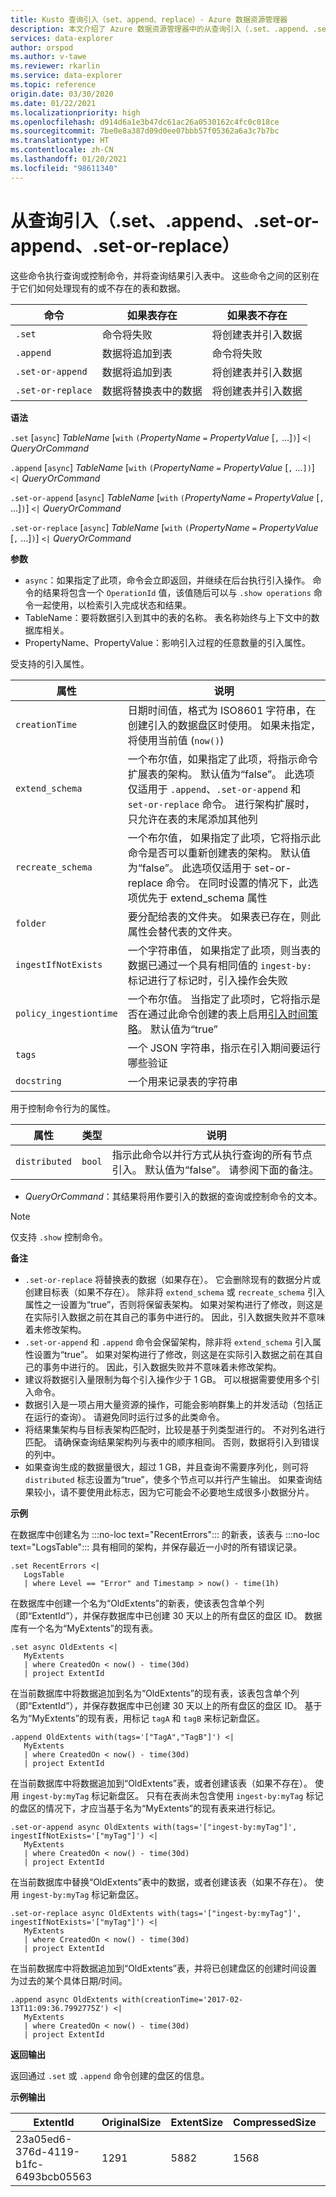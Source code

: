 ```yaml
---
title: Kusto 查询引入（set、append、replace）- Azure 数据资源管理器
description: 本文介绍了 Azure 数据资源管理器中的从查询引入（.set、.append、.set-or-append、.set-or-replace）。
services: data-explorer
author: orspod
ms.author: v-tawe
ms.reviewer: rkarlin
ms.service: data-explorer
ms.topic: reference
origin.date: 03/30/2020
ms.date: 01/22/2021
ms.localizationpriority: high
ms.openlocfilehash: d914d6a1e3b47dc61ac26a0530162c4fc0c018ce
ms.sourcegitcommit: 7be0e8a387d09d0ee07bbb57f05362a6a3c7b7bc
ms.translationtype: HT
ms.contentlocale: zh-CN
ms.lasthandoff: 01/20/2021
ms.locfileid: "98611340"
---
```

# <a name="ingest-from-query-set-append-set-or-append-set-or-replace"></a>从查询引入（.set、.append、.set-or-append、.set-or-replace）

这些命令执行查询或控制命令，并将查询结果引入表中。 这些命令之间的区别在于它们如何处理现有的或不存在的表和数据。

|命令          |如果表存在                     |如果表不存在                    |
|-----------------|------------------------------------|------------------------------------------|
|`.set`           |命令将失败                  |将创建表并引入数据|
|`.append`        |数据将追加到表      |命令将失败                        |
|`.set-or-append` |数据将追加到表      |将创建表并引入数据|
|`.set-or-replace`|数据将替换表中的数据|将创建表并引入数据|

**语法**

`.set` [`async`] *TableName* [`with` `(`*PropertyName* `=` *PropertyValue* [`,` ...]`)`] `<|` *QueryOrCommand*

`.append` [`async`] *TableName* [`with` `(`*PropertyName* `=` *PropertyValue* [`,` ...`])`] `<|` *QueryOrCommand*

`.set-or-append` [`async`] *TableName* [`with` `(`*PropertyName* `=` *PropertyValue* [`,` ...]`)`] `<|` *QueryOrCommand*

`.set-or-replace` [`async`] *TableName* [`with` `(`*PropertyName* `=` *PropertyValue* [`,` ...]`)`] `<|` *QueryOrCommand*

**参数**

* `async`：如果指定了此项，命令会立即返回，并继续在后台执行引入操作。 命令的结果将包含一个 `OperationId` 值，该值随后可以与 `.show operations` 命令一起使用，以检索引入完成状态和结果。
* TableName：要将数据引入到其中的表的名称。
  表名称始终与上下文中的数据库相关。
* PropertyName、PropertyValue：影响引入过程的任意数量的引入属性。

 受支持的引入属性。

|属性        |说明|
|----------------|-----------------------------------------------------------------------------------------------------------------------------|
|`creationTime`   | 日期时间值，格式为 ISO8601 字符串，在创建引入的数据盘区时使用。 如果未指定，将使用当前值 (`now()`)|
|`extend_schema`  | 一个布尔值，如果指定了此项，将指示命令扩展表的架构。 默认值为“false”。 此选项仅适用于 `.append`、`.set-or-append` 和 `set-or-replace` 命令。 进行架构扩展时，只允许在表的末尾添加其他列|
|`recreate_schema`  | 一个布尔值， 如果指定了此项，它将指示此命令是否可以重新创建表的架构。 默认值为“false”。 此选项仅适用于 set-or-replace 命令。 在同时设置的情况下，此选项优先于 extend_schema 属性|
|`folder`         | 要分配给表的文件夹。 如果表已存在，则此属性会替代表的文件夹。|
|`ingestIfNotExists`   | 一个字符串值， 如果指定了此项，则当表的数据已通过一个具有相同值的 `ingest-by:` 标记进行了标记时，引入操作会失败|
|`policy_ingestiontime`   | 一个布尔值。 当指定了此项时，它将指示是否在通过此命令创建的表上启用[引入时间策略](../../management/ingestiontime-policy.md)。 默认值为“true”|
|`tags`   | 一个 JSON 字符串，指示在引入期间要运行哪些验证|
|`docstring`   | 一个用来记录表的字符串|

 用于控制命令行为的属性。

|属性        |类型    |说明|
|----------------|--------|-----------------------------------------------------------------------------------------------------------------------------|
|`distributed`   |`bool`  |指示此命令以并行方式从执行查询的所有节点引入。 默认值为“false”。  请参阅下面的备注。|

* *QueryOrCommand*：其结果将用作要引入的数据的查询或控制命令的文本。

> [!NOTE]
> 仅支持 `.show` 控制命令。

**备注**

* `.set-or-replace` 将替换表的数据（如果存在）。 它会删除现有的数据分片或创建目标表（如果不存在）。
  除非将 `extend_schema` 或 `recreate_schema` 引入属性之一设置为“true”，否则将保留表架构。 如果对架构进行了修改，则这是在实际引入数据之前在其自己的事务中进行的。 因此，引入数据失败并不意味着未修改架构。
* `.set-or-append` 和 `.append` 命令会保留架构，除非将 `extend_schema` 引入属性设置为“true”。 如果对架构进行了修改，则这是在实际引入数据之前在其自己的事务中进行的。 因此，引入数据失败并不意味着未修改架构。
* 建议将数据引入量限制为每个引入操作少于 1 GB。 可以根据需要使用多个引入命令。
* 数据引入是一项占用大量资源的操作，可能会影响群集上的并发活动（包括正在运行的查询）。 请避免同时运行过多的此类命令。
* 将结果集架构与目标表架构匹配时，比较是基于列类型进行的。 不对列名进行匹配。 请确保查询结果架构列与表中的顺序相同。 否则，数据将引入到错误的列中。
* 如果查询生成的数据量很大，超过 1 GB，并且查询不需要序列化，则可将 `distributed` 标志设置为“true”，使多个节点可以并行产生输出。
  如果查询结果较小，请不要使用此标志，因为它可能会不必要地生成很多小数据分片。

**示例** 

在数据库中创建名为 :::no-loc text="RecentErrors"::: 的新表，该表与 :::no-loc text="LogsTable"::: 具有相同的架构，并保存最近一小时的所有错误记录。

```kusto
.set RecentErrors <|
   LogsTable
   | where Level == "Error" and Timestamp > now() - time(1h)
```

在数据库中创建一个名为“OldExtents”的新表，使该表包含单个列（即“ExtentId”），并保存数据库中已创建 30 天以上的所有盘区的盘区 ID。 数据库有一个名为“MyExtents”的现有表。

```kusto
.set async OldExtents <|
   MyExtents 
   | where CreatedOn < now() - time(30d)
   | project ExtentId
```

在当前数据库中将数据追加到名为“OldExtents”的现有表，该表包含单个列（即“ExtentId”），并保存数据库中已创建 30 天以上的所有盘区的盘区 ID。
基于名为“MyExtents”的现有表，用标记 `tagA` 和 `tagB` 来标记新盘区。

```kusto
.append OldExtents with(tags='["TagA","TagB"]') <| 
   MyExtents 
   | where CreatedOn < now() - time(30d) 
   | project ExtentId
```

在当前数据库中将数据追加到“OldExtents”表，或者创建该表（如果不存在）。 使用 `ingest-by:myTag` 标记新盘区。 只有在表尚未包含使用 `ingest-by:myTag` 标记的盘区的情况下，才应当基于名为“MyExtents”的现有表来进行标记。

```kusto
.set-or-append async OldExtents with(tags='["ingest-by:myTag"]', ingestIfNotExists='["myTag"]') <|
   MyExtents
   | where CreatedOn < now() - time(30d)
   | project ExtentId
```

在当前数据库中替换“OldExtents”表中的数据，或者创建该表（如果不存在）。 使用 `ingest-by:myTag` 标记新盘区。

```kusto
.set-or-replace async OldExtents with(tags='["ingest-by:myTag"]', ingestIfNotExists='["myTag"]') <| 
   MyExtents 
   | where CreatedOn < now() - time(30d) 
   | project ExtentId
```

在当前数据库中将数据追加到“OldExtents”表，并将已创建盘区的创建时间设置为过去的某个具体日期/时间。

```kusto
.append async OldExtents with(creationTime='2017-02-13T11:09:36.7992775Z') <| 
   MyExtents 
   | where CreatedOn < now() - time(30d) 
   | project ExtentId     
```

**返回输出**
 
返回通过 `.set` 或 `.append` 命令创建的盘区的信息。

**示例输出**

|ExtentId |OriginalSize |ExtentSize |CompressedSize |IndexSize |RowCount | 
|--|--|--|--|--|--|
|23a05ed6-376d-4119-b1fc-6493bcb05563 |1291 |5882 |1568 |4314 |10 个 |
